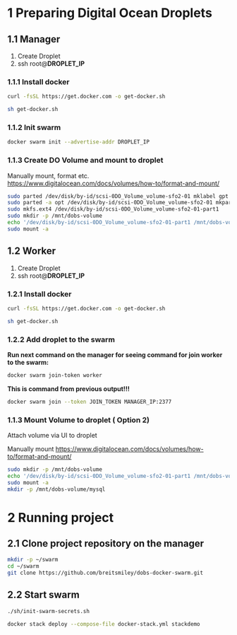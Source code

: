 # 1 Preparing Digital Ocean Droplets

## 1.1 Manager
1. Create Droplet
2. ssh root@**DROPLET_IP**

### 1.1.1 Install docker
```bash
curl -fsSL https://get.docker.com -o get-docker.sh
```
```bash
sh get-docker.sh
```

### 1.1.2 Init swarm
```bash
docker swarm init --advertise-addr DROPLET_IP
```

### 1.1.3 Create DO Volume and mount to droplet

Manually mount, format etc.
https://www.digitalocean.com/docs/volumes/how-to/format-and-mount/

```bash
sudo parted /dev/disk/by-id/scsi-0DO_Volume_volume-sfo2-01 mklabel gpt
sudo parted -a opt /dev/disk/by-id/scsi-0DO_Volume_volume-sfo2-01 mkpart primary ext4 0% 100%
sudo mkfs.ext4 /dev/disk/by-id/scsi-0DO_Volume_volume-sfo2-01-part1
sudo mkdir -p /mnt/dobs-volume
echo '/dev/disk/by-id/scsi-0DO_Volume_volume-sfo2-01-part1 /mnt/dobs-volume ext4 defaults,nofail,discard 0 2' | sudo tee -a /etc/fstab
sudo mount -a

```



## 1.2 Worker
1. Create Droplet
2. ssh root@**DROPLET_IP**

### 1.2.1 Install docker
```bash
curl -fsSL https://get.docker.com -o get-docker.sh
```
```bash
sh get-docker.sh
```

### 1.2.2 Add droplet to the swarm

**Run next command on the manager for seeing command for join worker to the swarm:** 

```bash
docker swarm join-token worker
```

**This is command from previous output!!!**
```bash
docker swarm join --token JOIN_TOKEN MANAGER_IP:2377
```


### 1.1.3 Mount Volume to droplet ( Option 2)
Attach volume via UI to droplet

Manually mount
https://www.digitalocean.com/docs/volumes/how-to/format-and-mount/

```bash
sudo mkdir -p /mnt/dobs-volume
echo '/dev/disk/by-id/scsi-0DO_Volume_volume-sfo2-01-part1 /mnt/dobs-volume ext4 defaults,nofail,discard 0 2' | sudo tee -a /etc/fstab
sudo mount -a
mkdir -p /mnt/dobs-volume/mysql
```


# 2 Running project

## 2.1 Clone project repository on the manager
```bash
mkdir -p ~/swarm
cd ~/swarm
git clone https://github.com/breitsmiley/dobs-docker-swarm.git
```

## 2.2 Start swarm

```bash
./sh/init-swarm-secrets.sh
```

```bash
docker stack deploy --compose-file docker-stack.yml stackdemo
```

